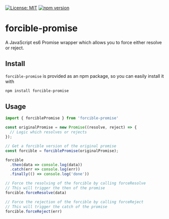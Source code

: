 [![License: MIT](https://img.shields.io/badge/License-MIT-yellow.svg)](https://opensource.org/licenses/MIT)
[![npm version](https://badge.fury.io/js/forcible-promise.svg)](https://badge.fury.io/js/forcible-promise)

# forcible-promise
A JavaScript es6 Promise wrapper which allows you to force either resolve or reject.

## Install
`forcible-promise` is provided as an npm package, so you can easily install it with
```bash
npm install forcible-promise
```

## Usage
```javascript
import { forciblePromise } from 'forcible-promise'

const originalPromise = new Promise((resolve, reject) => {
  // Logic which resolves or rejects
});

// Get a forcible version of the original promise
const forcible = forciblePromise(originalPromise);

forcible
  .then(data => console.log(data))
  .catch(err => console.log(err))
  .finally(() => console.log('done'))

// Force the resolving of the forcible by calling forceResolve
// This will trigger the then of the promise
forcible.forceResolve(data)

// Force the rejection of the forcible by calling forceReject
// This will trigger the catch of the promise
forcible.forceReject(err)
```
